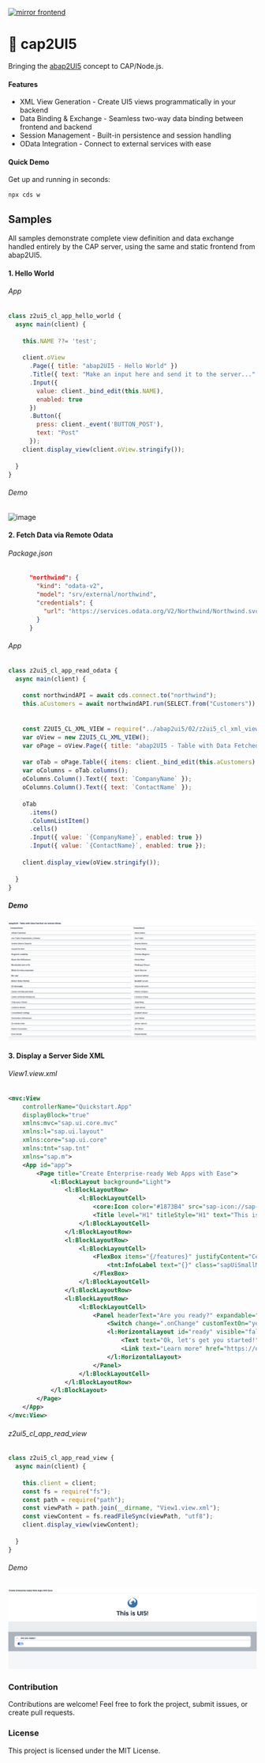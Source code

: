 [![mirror frontend](https://github.com/cap2UI5/cap2UI5/actions/workflows/mirror_frontend.yml/badge.svg)](https://github.com/cap2UI5/cap2UI5/actions/workflows/mirror_frontend.yml)

# 🚀 cap2UI5

Bringing the [abap2UI5](https://github.com/abap2UI5/abap2UI5) concept to CAP/Node.js.

#### Features
* XML View Generation - Create UI5 views programmatically in your backend
* Data Binding & Exchange - Seamless two-way data binding between frontend and backend
* Session Management - Built-in persistence and session handling
* OData Integration - Connect to external services with ease

#### Quick Demo

Get up and running in seconds:
``` 
npx cds w
```

## Samples
All samples demonstrate complete view definition and data exchange handled entirely by the CAP server, using the same and static frontend from abap2UI5.

#### 1. Hello World
###### App
```js
class z2ui5_cl_app_hello_world {
  async main(client) {

    this.NAME ??= 'test';

    client.oView
      .Page({ title: "abap2UI5 - Hello World" })
      .Title({ text: "Make an input here and send it to the server..." })
      .Input({ 
        value: client._bind_edit(this.NAME), 
        enabled: true 
      })
      .Button({ 
        press: client._event('BUTTON_POST'), 
        text: "Post" 
      });
    client.display_view(client.oView.stringify());

  }
}
```
###### Demo
<img width="500" height="393" alt="image" src="https://github.com/user-attachments/assets/3acd8c43-3733-40b0-a6f9-27ae6beba6e7" />


####  2. Fetch Data via Remote Odata
###### Package.json
```json
      "northwind": {
        "kind": "odata-v2",
        "model": "srv/external/northwind",
        "credentials": {
          "url": "https://services.odata.org/V2/Northwind/Northwind.svc/"
        }
      }
```
###### App
```js
class z2ui5_cl_app_read_odata {
  async main(client) {

    const northwindAPI = await cds.connect.to("northwind");
    this.aCustomers = await northwindAPI.run(SELECT.from("Customers"));


    const Z2UI5_CL_XML_VIEW = require("../abap2ui5/02/z2ui5_cl_xml_view");
    var oView = new Z2UI5_CL_XML_VIEW();
    var oPage = oView.Page({ title: "abap2UI5 - Table with Data Fetched via remote OData" });

    var oTab = oPage.Table({ items: client._bind_edit(this.aCustomers) });
    var oColumns = oTab.columns();
    oColumns.Column().Text({ text: `CompanyName` });
    oColumns.Column().Text({ text: `ContactName` });

    oTab
      .items()
      .ColumnListItem()
      .cells()
      .Input({ value: `{CompanyName}`, enabled: true })
      .Input({ value: `{ContactName}`, enabled: true });

    client.display_view(oView.stringify());

  }
}
```
##### Demo
![alt text](media/image.png)

#### 3. Display a Server Side XML
###### View1.view.xml
```xml
<mvc:View
	controllerName="Quickstart.App"
	displayBlock="true"
	xmlns:mvc="sap.ui.core.mvc"
	xmlns:l="sap.ui.layout"
	xmlns:core="sap.ui.core"
	xmlns:tnt="sap.tnt"
	xmlns="sap.m">
	<App id="app">
		<Page title="Create Enterprise-ready Web Apps with Ease">
			<l:BlockLayout background="Light">
				<l:BlockLayoutRow>
					<l:BlockLayoutCell>
						<core:Icon color="#1873B4" src="sap-icon://sap-ui5" size="5rem" class="sapUiSmallMarginBottom" width="100%"/>
						<Title level="H1" titleStyle="H1" text="This is UI5!" width="100%" textAlign="Center"/>
					</l:BlockLayoutCell>
				</l:BlockLayoutRow>
				<l:BlockLayoutRow>
					<l:BlockLayoutCell>
						<FlexBox items="{/features}" justifyContent="Center" wrap="Wrap" class="sapUiSmallMarginBottom">
							<tnt:InfoLabel text="{}" class="sapUiSmallMarginTop sapUiSmallMarginEnd"/>
						</FlexBox>
					</l:BlockLayoutCell>
				</l:BlockLayoutRow>
				<l:BlockLayoutRow>
					<l:BlockLayoutCell>
						<Panel headerText="Are you ready?" expandable="true">
							<Switch change=".onChange" customTextOn="yes" customTextOff="no"/>
							<l:HorizontalLayout id="ready" visible="false" class="sapUiSmallMargin">
								<Text text="Ok, let's get you started!" class="sapUiTinyMarginEnd"/>
								<Link text="Learn more" href="https://openui5.hana.ondemand.com/"/>
							</l:HorizontalLayout>
						</Panel>
					</l:BlockLayoutCell>
				</l:BlockLayoutRow>
			</l:BlockLayout>
		</Page>
	</App>
</mvc:View>
```
###### z2ui5_cl_app_read_view
```js
class z2ui5_cl_app_read_view {
  async main(client) {

    this.client = client;
    const fs = require("fs");
    const path = require("path");
    const viewPath = path.join(__dirname, "View1.view.xml");
    const viewContent = fs.readFileSync(viewPath, "utf8");
    client.display_view(viewContent);

  }
}

```
###### Demo
![alt text](media/image-1.png)

### Contribution
Contributions are welcome! Feel free to fork the project, submit issues, or create pull requests.

### License
This project is licensed under the MIT License.
